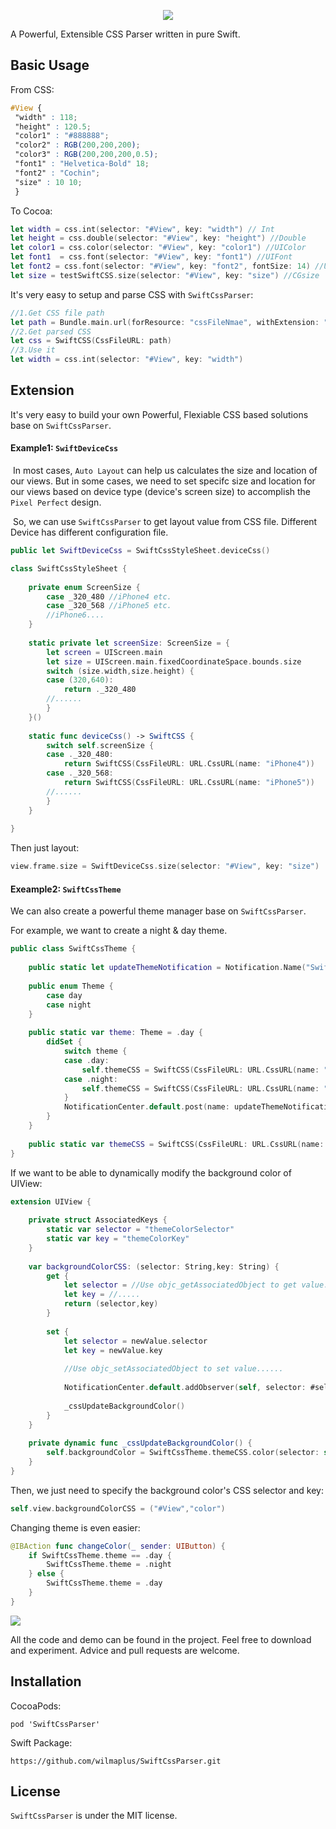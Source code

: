 <p align="center"> <img src="icon.jpeg" />
<br>

A Powerful, Extensible CSS Parser written in pure Swift.



## Basic Usage

From CSS:

~~~css
#View {
 "width" : 118;
 "height" : 120.5;
 "color1" : "#888888";
 "color2" : RGB(200,200,200);
 "color3" : RGB(200,200,200,0.5);
 "font1" : "Helvetica-Bold" 18;
 "font2" : "Cochin";
 "size" : 10 10;
 }
~~~

To Cocoa:

~~~swift
let width = css.int(selector: "#View", key: "width") // Int
let height = css.double(selector: "#View", key: "height") //Double
let color1 = css.color(selector: "#View", key: "color1") //UIColor
let font1  = css.font(selector: "#View", key: "font1") //UIFont
let font2 = css.font(selector: "#View", key: "font2", fontSize: 14) //UIFont
let size = testSwiftCSS.size(selector: "#View", key: "size") //CGsize
~~~



It's very easy to setup and parse CSS with `SwiftCssParser`:

~~~~swift
//1.Get CSS file path
let path = Bundle.main.url(forResource: "cssFileNmae", withExtension: "css")
//2.Get parsed CSS
let css = SwiftCSS(CssFileURL: path)
//3.Use it
let width = css.int(selector: "#View", key: "width")
~~~~



## Extension

It's very easy to build your own Powerful, Flexiable CSS based solutions base on `SwiftCssParser`.

#### Example1: `SwiftDeviceCss`

​	In most cases, `Auto Layout` can help us calculates the size and location of our views. But in some cases, we need to set specifc size and location for our views based on device type (device's screen size) to accomplish the `Pixel Perfect` design.

​	So, we can use `SwiftCssParser` to get layout value from CSS file. Different Device has different configuration file.

~~~swift
public let SwiftDeviceCss = SwiftCssStyleSheet.deviceCss()

class SwiftCssStyleSheet {
    
    private enum ScreenSize {
        case _320_480 //iPhone4 etc.
        case _320_568 //iPhone5 etc.
        //iPhone6....
    }
    
    static private let screenSize: ScreenSize = {
        let screen = UIScreen.main
        let size = UIScreen.main.fixedCoordinateSpace.bounds.size
        switch (size.width,size.height) {
        case (320,640):
        	return ._320_480
        //......
        }
    }()
    
    static func deviceCss() -> SwiftCSS {
        switch self.screenSize {
        case ._320_480:
            return SwiftCSS(CssFileURL: URL.CssURL(name: "iPhone4"))
        case ._320_568:
            return SwiftCSS(CssFileURL: URL.CssURL(name: "iPhone5"))
        //......
        }
    }
    
}
~~~

Then just layout: 

~~~swift
view.frame.size = SwiftDeviceCss.size(selector: "#View", key: "size")
~~~



#### Exeample2: `SwiftCssTheme`

We can also create a powerful theme manager base on `SwiftCssParser`.

For example, we want to create a night & day theme.

~~~swift
public class SwiftCssTheme {
    
    public static let updateThemeNotification = Notification.Name("SwiftCSSThemeUpdate")
    
    public enum Theme {
        case day
        case night
    }
    
    public static var theme: Theme = .day {
        didSet {
            switch theme {
            case .day:
                self.themeCSS = SwiftCSS(CssFileURL: URL.CssURL(name: "day"))
            case .night:
                self.themeCSS = SwiftCSS(CssFileURL: URL.CssURL(name: "night"))
            }
            NotificationCenter.default.post(name: updateThemeNotification, object: nil)
        }
    }
    
    public static var themeCSS = SwiftCSS(CssFileURL: URL.CssURL(name: "day"))
}
~~~

If we want to be able to dynamically modify the background color of UIView:

~~~swift
extension UIView {
    
    private struct AssociatedKeys {
        static var selector = "themeColorSelector"
        static var key = "themeColorKey"
    }
    
    var backgroundColorCSS: (selector: String,key: String) {
        get {
        	let selector = //Use objc_getAssociatedObject to get value.....
        	let key = //.....
            return (selector,key)
        }
        
        set {
            let selector = newValue.selector
            let key = newValue.key
            
            //Use objc_setAssociatedObject to set value......   
            
            NotificationCenter.default.addObserver(self, selector: #selector(_cssUpdateBackgroundColor), name: SwiftCssTheme.updateThemeNotification, object: nil)
            
            _cssUpdateBackgroundColor()
        }
    }
    
    private dynamic func _cssUpdateBackgroundColor() {
        self.backgroundColor = SwiftCssTheme.themeCSS.color(selector: self.backgroundColorCSS.selector, key: self.backgroundColorCSS.key)
    }
}
~~~

Then, we just need to specify the background color's  CSS selector and key:

~~~swift
self.view.backgroundColorCSS = ("#View","color")
~~~

Changing theme is even easier:

~~~swift
@IBAction func changeColor(_ sender: UIButton) {
    if SwiftCssTheme.theme == .day {
        SwiftCssTheme.theme = .night
    } else {
        SwiftCssTheme.theme = .day
    }
}
~~~



![](theme.gif)







All the code and demo can be found in the project. Feel free to download and experiment.  Advice and pull requests are welcome.


## Installation

CocoaPods:

~~~
pod 'SwiftCssParser'
~~~

Swift Package:

`https://github.com/wilmaplus/SwiftCssParser.git`

## License

`SwiftCssParser` is under the MIT license.
